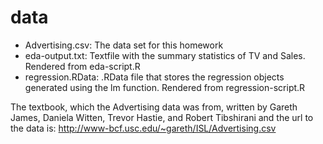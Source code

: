 <h1>data</h1>

* Advertising.csv: The data set for this homework
* eda-output.txt: Textfile with the summary statistics of TV and Sales.  Rendered from eda-script.R
* regression.RData: .RData file that stores the regression objects generated using the lm function.  Rendered from regression-script.R

The textbook, which the Advertising data was from, written by Gareth James, Daniela Witten, Trevor Hastie, and Robert Tibshirani
and the url to the data is: http://www-bcf.usc.edu/~gareth/ISL/Advertising.csv

